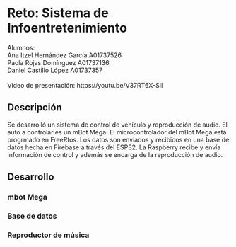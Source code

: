 <h1>Reto: Sistema de Infoentretenimiento </h1>
Alumnos: </br>
  Ana Itzel Hernández García A01737526 </br>
  Paola Rojas Domínguez A01737136 </br>
  Daniel Castillo López A01737357 </br>
  </br>
Video de presentación: https://youtu.be/V37RT6X-SII </br>
<h2>Descripción</h2>
Se desarrolló un sistema de control de vehículo y reproducción de audio. El auto a controlar es un mBot Mega. El microcontrolador del mBot Mega está progrmado en FreeRtos. Los datos son enviados y recibidos en una base de datos hecha en Firebase a través del ESP32. La Raspberry recibe y envía información de control y además se encarga de la reproducción de audio.
<h2>Desarrollo</h2>
<h3>mbot Mega</h3>
<h3>Base de datos</h3>
<h3>Reproductor de música</h3>

